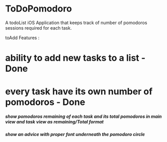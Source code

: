 # ToDoPomodoro

A todoList iOS Application that keeps track of number of pomodoros sessions required for each task.

toAdd Features : 
# ability to add new tasks to a list - Done
# every task have its own number of pomodoros - Done
##### show pomodoros remaining of each task and its total pomodoros in main view and task view as remaining/Total format
##### show an advice with proper font underneath the pomodoro circle
